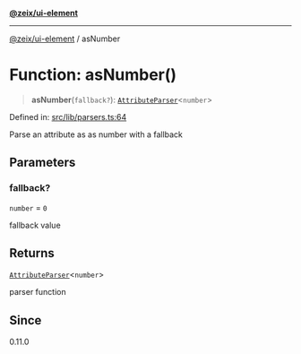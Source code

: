 [**@zeix/ui-element**](../README.md)

***

[@zeix/ui-element](../globals.md) / asNumber

# Function: asNumber()

> **asNumber**(`fallback?`): [`AttributeParser`](../type-aliases/AttributeParser.md)\<`number`\>

Defined in: [src/lib/parsers.ts:64](https://github.com/zeixcom/ui-element/blob/bd4ae3ed0a4d2790834ffe22cb9cd0696e3104c4/src/lib/parsers.ts#L64)

Parse an attribute as as number with a fallback

## Parameters

### fallback?

`number` = `0`

fallback value

## Returns

[`AttributeParser`](../type-aliases/AttributeParser.md)\<`number`\>

parser function

## Since

0.11.0
